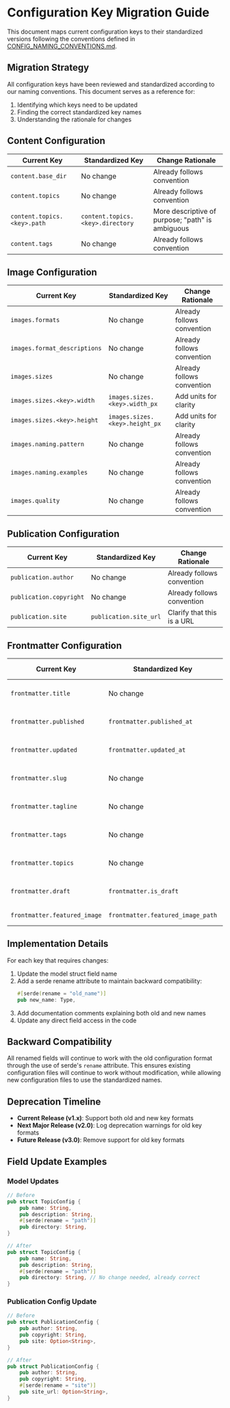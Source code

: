 # Configuration Key Migration Guide

This document maps current configuration keys to their standardized versions following the conventions defined in [CONFIG_NAMING_CONVENTIONS.md](./CONFIG_NAMING_CONVENTIONS.md).

## Migration Strategy

All configuration keys have been reviewed and standardized according to our naming conventions. This document serves as a reference for:

1. Identifying which keys need to be updated
2. Finding the correct standardized key names
3. Understanding the rationale for changes

## Content Configuration

| Current Key                 | Standardized Key                 | Change Rationale                                 |
| --------------------------- | -------------------------------- | ------------------------------------------------ |
| `content.base_dir`          | No change                        | Already follows convention                       |
| `content.topics`            | No change                        | Already follows convention                       |
| `content.topics.<key>.path` | `content.topics.<key>.directory` | More descriptive of purpose; "path" is ambiguous |
| `content.tags`              | No change                        | Already follows convention                       |

## Image Configuration

| Current Key                  | Standardized Key               | Change Rationale           |
| ---------------------------- | ------------------------------ | -------------------------- |
| `images.formats`             | No change                      | Already follows convention |
| `images.format_descriptions` | No change                      | Already follows convention |
| `images.sizes`               | No change                      | Already follows convention |
| `images.sizes.<key>.width`   | `images.sizes.<key>.width_px`  | Add units for clarity      |
| `images.sizes.<key>.height`  | `images.sizes.<key>.height_px` | Add units for clarity      |
| `images.naming.pattern`      | No change                      | Already follows convention |
| `images.naming.examples`     | No change                      | Already follows convention |
| `images.quality`             | No change                      | Already follows convention |

## Publication Configuration

| Current Key             | Standardized Key       | Change Rationale           |
| ----------------------- | ---------------------- | -------------------------- |
| `publication.author`    | No change              | Already follows convention |
| `publication.copyright` | No change              | Already follows convention |
| `publication.site`      | `publication.site_url` | Clarify that this is a URL |

## Frontmatter Configuration

| Current Key                  | Standardized Key                  | Change Rationale            |
| ---------------------------- | --------------------------------- | --------------------------- |
| `frontmatter.title`          | No change                         | Already follows convention  |
| `frontmatter.published`      | `frontmatter.published_at`        | Clarify this is a date/time |
| `frontmatter.updated`        | `frontmatter.updated_at`          | Clarify this is a date/time |
| `frontmatter.slug`           | No change                         | Already follows convention  |
| `frontmatter.tagline`        | No change                         | Already follows convention  |
| `frontmatter.tags`           | No change                         | Already follows convention  |
| `frontmatter.topics`         | No change                         | Already follows convention  |
| `frontmatter.draft`          | `frontmatter.is_draft`            | Boolean flag convention     |
| `frontmatter.featured_image` | `frontmatter.featured_image_path` | Clarify this is a path      |

## Implementation Details

For each key that requires changes:

1. Update the model struct field name
2. Add a serde rename attribute to maintain backward compatibility:
   ```rust
   #[serde(rename = "old_name")]
   pub new_name: Type,
   ```
3. Add documentation comments explaining both old and new names
4. Update any direct field access in the code

## Backward Compatibility

All renamed fields will continue to work with the old configuration format through the use of serde's `rename` attribute. This ensures existing configuration files will continue to work without modification, while allowing new configuration files to use the standardized names.

## Deprecation Timeline

- **Current Release (v1.x)**: Support both old and new key formats
- **Next Major Release (v2.0)**: Log deprecation warnings for old key formats
- **Future Release (v3.0)**: Remove support for old key formats

## Field Update Examples

### Model Updates

```rust
// Before
pub struct TopicConfig {
    pub name: String,
    pub description: String,
    #[serde(rename = "path")]
    pub directory: String,
}

// After
pub struct TopicConfig {
    pub name: String,
    pub description: String,
    #[serde(rename = "path")]
    pub directory: String, // No change needed, already correct
}
```

### Publication Config Update

```rust
// Before
pub struct PublicationConfig {
    pub author: String,
    pub copyright: String,
    pub site: Option<String>,
}

// After
pub struct PublicationConfig {
    pub author: String,
    pub copyright: String,
    #[serde(rename = "site")]
    pub site_url: Option<String>,
}
```
